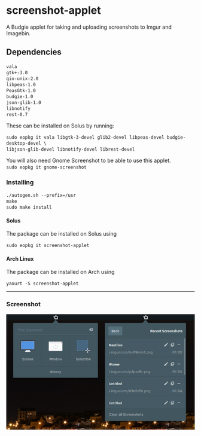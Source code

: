 # screenshot-applet
A Budgie applet for taking and uploading screenshots to Imgur and Imagebin.

## Dependencies
```
vala
gtk+-3.0
gio-unix-2.0
libpeas-1.0
PeasGtk-1.0
budgie-1.0
json-glib-1.0
libnotify
rest-0.7
```

These can be installed on Solus by running:  
```
sudo eopkg it vala libgtk-3-devel glib2-devel libpeas-devel budgie-desktop-devel \
libjson-glib-devel libnotify-devel librest-devel
```

You will also need Gnome Screenshot to be able to use this applet.  
`sudo eopkg it gnome-screenshot`

### Installing
```
./autogen.sh --prefix=/usr
make
sudo make install
```
#### Solus
The package can be installed on Solus using
```
sudo eopkg it screenshot-applet
```

#### Arch Linux
The package can be installed on Arch using
```
yaourt -S screenshot-applet
```

---

### Screenshot
![Screenshot](screenshot.png)
